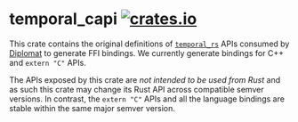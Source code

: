 # temporal_capi [![crates.io](https://img.shields.io/crates/v/temporal_capi)](https://crates.io/crates/temporal_capi)

<!-- cargo-rdme start -->

This crate contains the original definitions of [`temporal_rs`] APIs consumed by [Diplomat](https://github.com/rust-diplomat/diplomat)
to generate FFI bindings. We currently generate bindings for C++ and `extern "C"` APIs.

The APIs exposed by this crate are *not intended to be used from Rust* and as such this crate may change its Rust API
across compatible semver versions. In contrast, the `extern "C"` APIs and all the language bindings are stable within
the same major semver version.

[`temporal_rs`]: http://crates.io/crates/temporal_rs

<!-- cargo-rdme end -->
